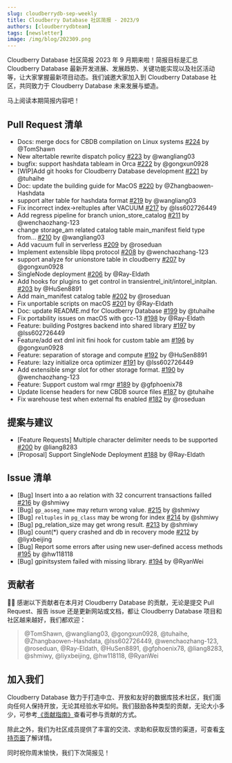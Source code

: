 ```yaml
---
slug: cloudberrydb-sep-weekly
title: Cloudberry Database 社区简报 - 2023/9
authors: [cloudberrydbteam]
tags: [newsletter]
image: /img/blog/202309.png
---
```


Cloudberry Database 社区简报 2023 年 9 月期来啦！简报目标是汇总 Cloudberry Database 最新开发进展、发展趋势、关键功能实现以及社区活动等，让大家掌握最新项目动态。我们诚邀大家加入到 Cloudberry Database 社区，共同致力于 Cloudberry Database 未来发展与塑造。

马上阅读本期简报内容吧！

<!-- truncate -->

## Pull Request 清单

- Docs: merge docs for CBDB compilation on Linux systems [#224](https://github.com/cloudberrydb/cloudberrydb/pull/224) by @TomShawn
- New altertable rewrite dispatch policy [#223](https://github.com/cloudberrydb/cloudberrydb/pull/223) by @wangliang03
- bugfix: support hashdata tableam in Orca [#222](https://github.com/cloudberrydb/cloudberrydb/pull/222) by @gongxun0928
- [WIP]Add git hooks for Cloudberry Database development [#221](https://github.com/cloudberrydb/cloudberrydb/pull/221) by @tuhaihe
- Doc: update the building guide for MacOS [#220](https://github.com/cloudberrydb/cloudberrydb/pull/220) by @Zhangbaowen-Hashdata
- support alter table for hashdata format [#219](https://github.com/cloudberrydb/cloudberrydb/pull/219) by @wangliang03
- Fix incorrect index->reltuples after VACUUM [#217](https://github.com/cloudberrydb/cloudberrydb/pull/217) by @lss602726449
- Add regress pipeline for branch union_store_catalog [#211](https://github.com/cloudberrydb/cloudberrydb/pull/211) by @wenchaozhang-123
- change storage_am related catalog table main_manifest field type from… [#210](https://github.com/cloudberrydb/cloudberrydb/pull/210) by @wangliang03
- Add vacuum full in serverless [#209](https://github.com/cloudberrydb/cloudberrydb/pull/209) by @roseduan
- Implement extensible libpq protocol [#208](https://github.com/cloudberrydb/cloudberrydb/pull/208) by @wenchaozhang-123
- support analyze for unionstore table in cloudberry [#207](https://github.com/cloudberrydb/cloudberrydb/pull/207) by @gongxun0928
- SingleNode deployment [#206](https://github.com/cloudberrydb/cloudberrydb/pull/206) by @Ray-Eldath
- Add hooks for plugins to get control in transientrel_init/intorel_initplan. [#203](https://github.com/cloudberrydb/cloudberrydb/pull/203) by @HuSen8891
- Add main_manifest catalog table [#202](https://github.com/cloudberrydb/cloudberrydb/pull/202) by @roseduan
- Fix unportable scripts on macOS [#201](https://github.com/cloudberrydb/cloudberrydb/pull/201) by @Ray-Eldath
- Doc: update README.md for Cloudberry Database [#199](https://github.com/cloudberrydb/cloudberrydb/pull/199) by @tuhaihe
- Fix portability issues on macOS with gcc-13 [#198](https://github.com/cloudberrydb/cloudberrydb/pull/198) by @Ray-Eldath
- Feature: building Postgres backend into shared library [#197](https://github.com/cloudberrydb/cloudberrydb/pull/197) by @lss602726449
- Feature/add ext dml init fini hook for custom table am [#196](https://github.com/cloudberrydb/cloudberrydb/pull/196) by @gongxun0928
- Feature: separation of storage and compute [#192](https://github.com/cloudberrydb/cloudberrydb/pull/192) by @HuSen8891
- Feature: lazy initialize orca optimizer [#191](https://github.com/cloudberrydb/cloudberrydb/pull/191) by @lss602726449
- Add extensible smgr slot for other storage format. [#190](https://github.com/cloudberrydb/cloudberrydb/pull/190) by @wenchaozhang-123
- Feature: Support custom wal rmgr [#189](https://github.com/cloudberrydb/cloudberrydb/pull/189) by @gfphoenix78
- Update license headers for new CBDB source files [#187](https://github.com/cloudberrydb/cloudberrydb/pull/187) by @tuhaihe
- Fix warehouse test when external fts enabled [#182](https://github.com/cloudberrydb/cloudberrydb/pull/182) by @roseduan

## 提案与建议

- [Feature Requests] Multiple character delimiter needs to be supported [#200](https://github.com/orgs/cloudberrydb/discussions/200) by @liang8283
- [Proposal] Support SingleNode Deployment [#188](https://github.com/orgs/cloudberrydb/discussions/188) by @Ray-Eldath

## Issue 清单

- [Bug] Insert into a ao relation with 32 concurrent transactions failled [#216](https://github.com/cloudberrydb/cloudberrydb/issues/216) by @shmiwy
- [Bug] `gp_aoseg_name` may return wrong value. [#215](https://github.com/cloudberrydb/cloudberrydb/issues/215) by @shmiwy
- [Bug] `reltuples` in `pg_class` may be wrong for index [#214](https://github.com/cloudberrydb/cloudberrydb/issues/214) by @shmiwy
- [Bug] pg_relation_size may get wrong result. [#213](https://github.com/cloudberrydb/cloudberrydb/issues/213) by @shmiwy
- [Bug] count(*) query crashed and db in recovery mode [#212](https://github.com/cloudberrydb/cloudberrydb/issues/212) by @liyxbeijing
- [Bug] Report some errors after using new user-defined access methods [#195](https://github.com/cloudberrydb/cloudberrydb/issues/195) by @hw118118
- [Bug] gpinitsystem failed with missing library. [#194](https://github.com/cloudberrydb/cloudberrydb/issues/194) by @RyanWei

## 贡献者

🎈️🎊️ 感谢以下贡献者在本月对 Cloudberry Database 的贡献，无论是提交 Pull Request、报告 issue 还是更新网站或文档，都让 Cloudberry Database 项目和社区越来越好，我们都欢迎：

> @TomShawn, @wangliang03, @gongxun0928, @tuhaihe, @Zhangbaowen-Hashdata, @lss602726449, @wenchaozhang-123, @roseduan, @Ray-Eldath, @HuSen8891, @gfphoenix78, @liang8283, @shmiwy, @liyxbeijing, @hw118118, @RyanWei

## 加入我们

Cloudberry Database 致力于打造中立、开放和友好的数据库技术社区，我们面向任何人保持开放，无论其经验水平如何。我们鼓励各种类型的贡献，无论大小多少，可参考[《贡献指南》](https://cloudberrydb.org/contribute/how-to-contribute)查看可参与贡献的方式。

除此之外，我们为社区成员提供了丰富的交流、求助和获取反馈的渠道，可查看[支持页面](https://cloudberrydb.org/support)了解详情。

同时祝你周末愉快，我们下次简报见！